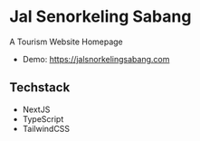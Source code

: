 # Jal Senorkeling Sabang

A Tourism Website Homepage

- Demo: https://jalsnorkelingsabang.com

## Techstack

- NextJS
- TypeScript
- TailwindCSS
